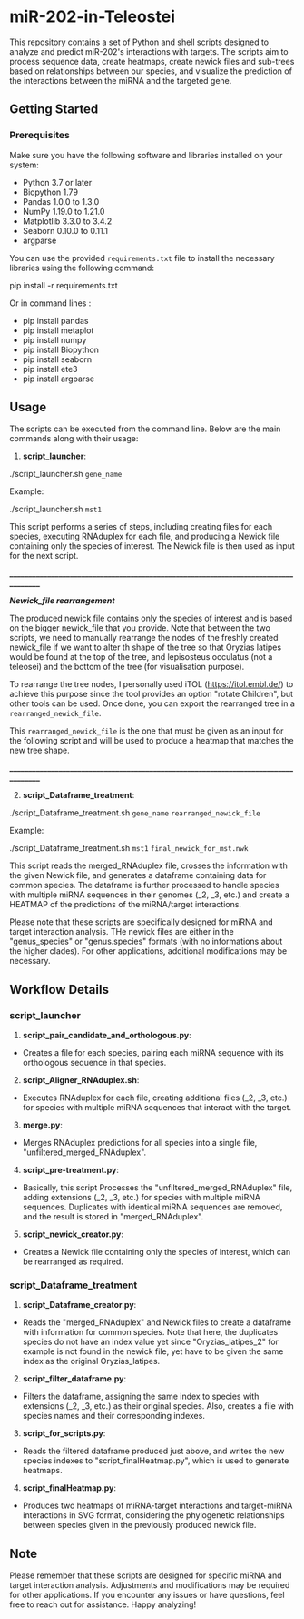 # miR-202-in-Teleostei


This repository contains a set of Python and shell scripts designed to analyze and predict miR-202's interactions with targets. The scripts aim to process sequence data, create heatmaps, create newick files and sub-trees based on relationships between our species, and visualize the prediction of the interactions between the miRNA and the targeted gene.

## Getting Started

### Prerequisites

Make sure you have the following software and libraries installed on your system:

- Python 3.7 or later
- Biopython 1.79
- Pandas 1.0.0 to 1.3.0
- NumPy 1.19.0 to 1.21.0
- Matplotlib 3.3.0 to 3.4.2
- Seaborn 0.10.0 to 0.11.1
- argparse

You can use the provided `requirements.txt` file to install the necessary libraries using the following command:

pip install -r requirements.txt

Or in command lines : 
- pip install pandas
- pip install metaplot
- pip install numpy
- pip install Biopython
- pip install seaborn
- pip install ete3
- pip install argparse 


## Usage

The scripts can be executed from the command line. Below are the main commands along with their usage:

1. **script_launcher**:

./script_launcher.sh `gene_name`


Example: 

./script_launcher.sh `mst1`



This script performs a series of steps, including creating files for each species, executing RNAduplex for each file, and producing a Newick file containing only the species of interest. The Newick file is then used as input for the next script.

**___________________________________________________________________________________**


***Newick_file rearrangement***

The produced newick file contains only the species of interest and is based on the bigger newick_file that you provide. Note that between the two scripts, we need to manually rearrange the nodes of the freshly created newick_file if we want to alter th shape of the tree so that Oryzias latipes would be found at the top of the tree, and lepisosteus occulatus (not a teleosei) and the bottom of the tree (for visualisation purpose). 

To rearrange the tree nodes, I personally used iTOL (https://itol.embl.de/) to achieve this purpose since the tool provides an option "rotate Children", but other tools can be used. Once done, you can export the rearranged tree in a `rearranged_newick_file`.

This `rearranged_newick_file` is the one that must be given as an input for the following script and will be used to produce a heatmap that matches the new tree shape. 


**___________________________________________________________________________________**


2. **script_Dataframe_treatment**:

./script_Dataframe_treatment.sh `gene_name`  `rearranged_newick_file`


Example:

./script_Dataframe_treatment.sh `mst1` `final_newick_for_mst.nwk`


This script reads the merged_RNAduplex file, crosses the information with the given Newick file, and generates a dataframe containing data for common species. The dataframe is further processed to handle species with multiple miRNA sequences in their genomes (_2, _3, etc.) and create a HEATMAP of the predictions of the miRNA/target interactions.

Please note that these scripts are specifically designed for miRNA and target interaction analysis. THe newick files are either in the "genus_species" or "genus.species" formats (with no informations about the higher clades). For other applications, additional modifications may be necessary.

## Workflow Details

### script_launcher

1. **script_pair_candidate_and_orthologous.py**:
- Creates a file for each species, pairing each miRNA sequence with its orthologous sequence in that species.

2. **script_Aligner_RNAduplex.sh**:
- Executes RNAduplex for each file, creating additional files (_2, _3, etc.) for species with multiple miRNA sequences that interact with the target.

3. **merge.py**:
- Merges RNAduplex predictions for all species into a single file, "unfiltered_merged_RNAduplex".

4. **script_pre-treatment.py**:
- Basically, this script Processes the "unfiltered_merged_RNAduplex" file, adding extensions (_2, _3, etc.) for species with multiple miRNA sequences. Duplicates with identical miRNA sequences are removed, and the result is stored in "merged_RNAduplex".

5. **script_newick_creator.py**:
- Creates a Newick file containing only the species of interest, which can be rearranged as required.


### script_Dataframe_treatment

1. **script_Dataframe_creator.py**:
- Reads the "merged_RNAduplex" and Newick files to create a dataframe with information for common species. Note that here, the duplicates species do not have an index value yet since "Oryzias_latipes_2" for example is not found in the newick file, yet have to be given the same index as the original Oryzias_latipes.

2. **script_filter_dataframe.py**:
- Filters the dataframe, assigning the same index to species with extensions (_2, _3, etc.) as their original species. Also, creates a file with species names and their corresponding indexes.

3. **script_for_scripts.py**:
- Reads the filtered dataframe produced just above, and writes the new species indexes to "script_finalHeatmap.py", which is used to generate heatmaps.

4. **script_finalHeatmap.py**:
- Produces two heatmaps of miRNA-target interactions and target-miRNA interactions in SVG format, considering the phylogenetic relationships between species given in the previously produced newick file.

## Note

Please remember that these scripts are designed for specific miRNA and target interaction analysis. Adjustments and modifications may be required for other applications. If you encounter any issues or have questions, feel free to reach out for assistance. Happy analyzing!
